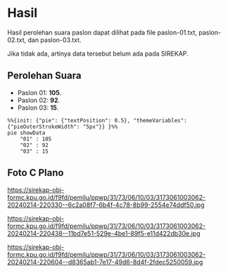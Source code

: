 # Hasil

Hasil perolehan suara paslon dapat dilihat pada file paslon-01.txt, paslon-02.txt, dan paslon-03.txt.

Jika tidak ada, artinya data tersebut belum ada pada SIREKAP.

## Perolehan Suara

 * Paslon 01: **105**.
 * Paslon 02: **92**.
 * Paslon 03: **15**.

```mermaid
%%{init: {"pie": {"textPosition": 0.5}, "themeVariables": {"pieOuterStrokeWidth": "5px"}} }%%
pie showData
    "01" : 105
    "02" : 92
    "03" : 15
```
## Foto C Plano

https://sirekap-obj-formc.kpu.go.id/f9fd/pemilu/ppwp/31/73/06/10/03/3173061003062-20240214-220330--6c2a08f7-6b4f-4c78-8b99-2554e74ddf50.jpg

https://sirekap-obj-formc.kpu.go.id/f9fd/pemilu/ppwp/31/73/06/10/03/3173061003062-20240214-220438--11bd7e51-529e-4be1-89f5-e11d422db30e.jpg

https://sirekap-obj-formc.kpu.go.id/f9fd/pemilu/ppwp/31/73/06/10/03/3173061003062-20240214-220604--d8365ab1-7e17-49d6-8d4f-2fdec5250059.jpg
